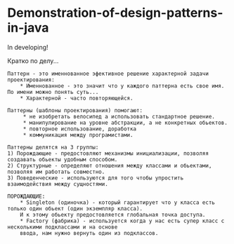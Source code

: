 # Demonstration-of-design-patterns-in-java
In developing!

Кратко по делу...

    Паттерн - это именнованное эфективное решение характерной задачи проектирования:
        * Именнованное - это значит что у каждого паттерна есть свое имя. По имени можно понять суть...
        * Характерной - часто повторяющейся.

    Паттерны (шаблоны проектирования) помогают:
         * не изобретать велосипед а использовать стандартное решение.
         * манипулирование на уровне абстракции, а не конкретных обьектов.
         * повторное использование, доработка
         * коммуникация между програмистами.

    Паттерны делятся на 3 группы:
    1) Порождающие - предостовляют механизмы инициализации, позволяя создавать обьекты удобным способом.
    2) Структурные - определяют отношения между классами и обьектами, позволяя им работать совместно.
    3) Поведенческие - используются для того чтобы упростить взаимодействия между сущностями.
    
    ПОРОЖДАЮЩИЕ:
        * Singleton (одиночка) - который гарантирует что у класса есть только один обьект (один экземпляр класса).
        И к этому обьекту предостовляется глобальная точка доступа.
        * Factory (фабрика) - используется когда у нас есть супер класс с несколькими подклассами и на основе
        ввода, нам нужно вернуть один из подклассов.
